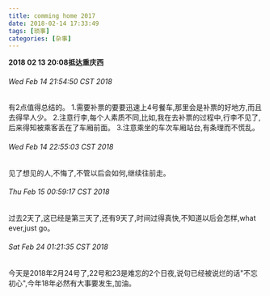 ```yaml
---
title: comming home 2017
date: 2018-02-14 17:33:49
tags: [琐事]
categories: [杂事]
---
```

**2018 02 13 20:08抵达重庆西**
###### Wed Feb 14 21:54:50 CST 2018
有2点值得总结的。
1.需要补票的要要迅速上4号餐车,那里会是补票的好地方,而且去得早人少。
2.注意行李,每个人素质不同,比如,我在去补票的过程中,行李不见了,后来得知被乘客丢在了车厢前面。
3.注意乘坐的车次车厢站台,有条理而不慌乱。
<!--more-->
###### Wed Feb 14 22:55:03 CST 2018
见了想见的人,不悔了,不管以后会如何,继续往前走。
###### Thu Feb 15 00:59:17 CST 2018
过去2天了,这已经是第三天了,还有9天了,时间过得真快,不知道以后会怎样,what ever,just go。
###### Sat Feb 24 01:21:35 CST 2018
今天是2018年2月24号了,22号和23是难忘的2个日夜,说句已经被说烂的话"不忘初心",今年18年必然有大事要发生,加油。
